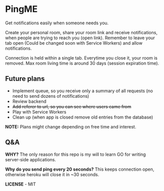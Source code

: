 # PingME

Get notifications easily when someone needs you.

Create your personal room, share your room link and receive notifications, when people are trying to reach you (open link). Remember to leave your tab open (Could be changed soon with Service Workers) and allow notifications.

Connection is held within a single tab. Everytime you close it, your room is removed. Max room living time is around 30 days (session expiration time).

## Future plans

* Implement queue, so you receive only a summary of all requests (no need to send dozens of notifications)
* Review backend
* <s>Add referer to url, so you can see where users came from</s>
* Play with Service Workers
* Clean up (when app is closed remove old entries from the database)

**NOTE:** Plans might change depending on free time and interest.

## Q&A

**WHY?** The only reason for this repo is my will to learn GO for writing server-side applications.

**Why do you send ping every 20 seconds?** This keeps connection open, otherwise heroku will close it in ~30 seconds. 


**LICENSE** - MIT
